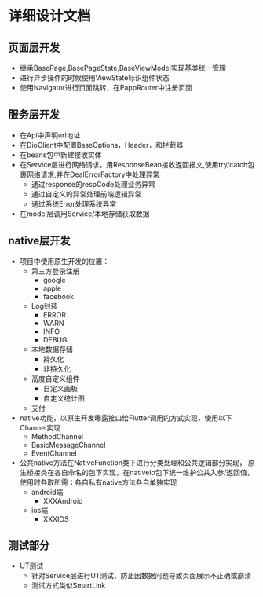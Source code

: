 # 详细设计文档
## 页面层开发
- 继承BasePage,BasePageState,BaseViewModel实现基类统一管理
- 进行异步操作的时候使用ViewState标识组件状态
- 使用Navigator进行页面跳转，在PappRouter中注册页面

## 服务层开发
- 在Api中声明url地址
- 在DioClient中配置BaseOptions，Header，和拦截器
- 在beans包中新建接收实体
- 在Service层进行网络请求，用ResponseBean接收返回报文,使用try/catch包裹网络请求,并在DealErrorFactory中处理异常
    - 通过response的respCode处理业务异常
    - 通过自定义的异常处理前端逻辑异常
    - 通过系统Error处理系统异常
- 在model层调用Service/本地存储获取数据

## native层开发
- 项目中使用原生开发的位置：
    - 第三方登录注册
        - google
        - apple
        - facebook
    - Log封装
        - ERROR  
        - WARN    
        - INFO   
        - DEBUG  
    - 本地数据存储
        - 持久化
        - 非持久化
    - 高度自定义组件
        - 自定义画板
        - 自定义统计图
    - 支付
- native功能，以原生开发曝露接口给Flutter调用的方式实现，使用以下Channel实现
    - MethodChannel
    - BasicMessageChannel
    - EventChannel
- 公共native方法在NativeFunction类下进行分类处理和公共逻辑部分实现， 原生桥接类在各自命名的包下实现，在nativeio包下统一维护公共入参/返回值，使用时各取所需；各自私有native方法各自单独实现
    - android端
        - XXXAndroid
    - ios端
        - XXXIOS

## 测试部分
- UT测试
    - 针对Service层进行UT测试，防止因数据问题导致页面展示不正确或崩溃
    - 测试方式类似SmartLink
